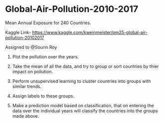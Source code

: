 # Global-Air-Pollution-2010-2017
Mean Annual Exposure for 240 Countries.

Kaggle Link- https://www.kaggle.com/kweinmeister/pm25-global-air-pollution-20102017

Assigned to @Sourin Roy

1. Plot the pollution over the years.

2. Take the mean of all the data, and try to group or sort countries by thier impact on pollution.

3. Perform unsupervised learning to cluster countries into groups with similar trends.

4. Assign labels to these groups.

5. Make a prediction model based on classification, that on entering the data over the individual years will classify the countries into the groups made above.
